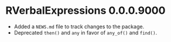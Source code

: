 # RVerbalExpressions 0.0.0.9000

* Added a `NEWS.md` file to track changes to the package.
* Deprecated `then()` and `any` in favor of `any_of()` and `find()`. 
